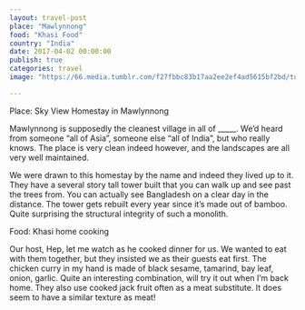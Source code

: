 ```yaml
---
layout: travel-post
place: "Mawlynnong"
food: "Khasi Food"
country: "India"
date: 2017-04-02 00:00:00
publish: true
categories: travel
image: "https://66.media.tumblr.com/f27fbbc83b17aa2ee2ef4ad5615bf2bd/tumblr_p0u302LDSa1wkhtd7o1_1280.jpg"

---
```


Place: Sky View Homestay in Mawlynnong

Mawlynnong is supposedly the cleanest village in all of _____. We’d heard from someone “all of Asia”, someone else “all of India”, but who really knows. The place is very clean indeed however, and the landscapes are all very well maintained.

We were drawn to this homestay by the name and indeed they lived up to it. They have a several story tall tower built that you can walk up and see past the trees from. You can actually see Bangladesh on a clear day in the distance. The tower gets rebuilt every year since it’s made out of bamboo. Quite surprising the structural integrity of such a monolith.

Food: Khasi home cooking

Our host, Hep, let me watch as he cooked dinner for us. We wanted to eat with them together, but they insisted we as their guests eat first. The chicken curry in my hand is made of black sesame, tamarind, bay leaf, onion, garlic. Quite an interesting combination, will try it out when I’m back home. They also use cooked jack fruit often as a meat substitute. It does seem to have a similar texture as meat!